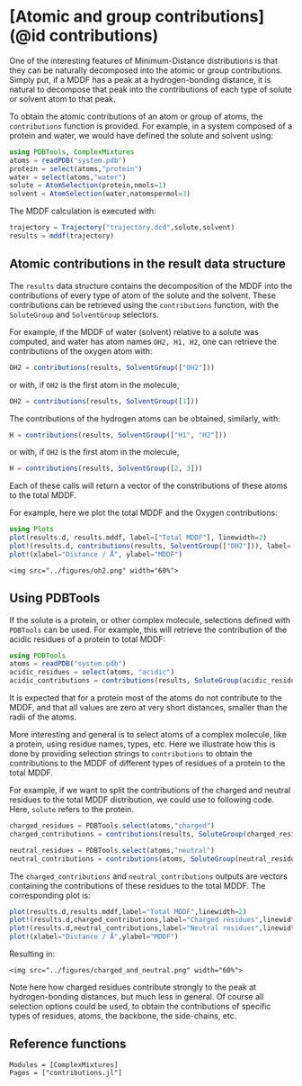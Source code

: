 # [Atomic and group contributions](@id contributions)

One of the interesting features of Minimum-Distance distributions is
that they can be naturally decomposed into the atomic or group
contributions. Simply put, if a MDDF has a peak at a hydrogen-bonding
distance, it is natural to decompose that peak into the contributions of
each type of solute or solvent atom to that peak.     

To obtain the atomic contributions of an atom or group of atoms, the
`contributions` function is provided. For example, in a system composed
of a protein and water, we would have defined the solute and solvent
using:

```julia
using PDBTools, ComplexMixtures
atoms = readPDB("system.pdb")
protein = select(atoms,"protein")
water = select(atoms,"water")
solute = AtomSelection(protein,nmols=1)
solvent = AtomSelection(water,natomspermol=3)
```

The MDDF calculation is executed with:
```julia
trajectory = Trajectory("trajectory.dcd",solute,solvent)
results = mddf(trajectory)
```

## Atomic contributions in the result data structure

The `results` data structure contains the decomposition of the MDDF into
the contributions of every type of atom of the solute and the solvent.
These contributions can be retrieved using the `contributions` function,
with the `SoluteGroup` and `SolventGroup` selectors.

For example, if the MDDF of water (solvent) relative to a solute was computed,
and water has atom names `OH2, H1, H2`, one can retrieve the contributions
of the oxygen atom with:

```julia
OH2 = contributions(results, SolventGroup(["OH2"]))
```
or with, if `OH2` is the first atom in the molecule,
```julia
OH2 = contributions(results, SolventGroup([1]))
```

The contributions of the hydrogen atoms can be obtained, similarly, with:
```julia
H = contributions(results, SolventGroup(["H1", "H2"]))
```
or with, if `OH2` is the first atom in the molecule,
```julia
H = contributions(results, SolventGroup([2, 3]))
```
Each of these calls will return a vector of the constributions of these
atoms to the total MDDF. 

For example, here we plot the total MDDF and the Oxygen contributions: 

```julia
using Plots
plot(results.d, results.mddf, label=["Total MDDF"], linewidth=2)
plot!(results.d, contributions(results, SolventGroup(["OH2"])), label=["OH2"], linewidth=2)
plot!(xlabel="Distance / Å", ylabel="MDDF")
```

```@raw html
<img src="../figures/oh2.png" width="60%">
```
## Using PDBTools

If the solute is a protein, or other complex molecule, selections defined
with `PDBTools` can be used. For example, this will retrieve the contribution
of the acidic residues of a protein to total MDDF:
```julia
using PDBTools
atoms = readPDB("system.pdb")
acidic_residues = select(atoms, "acidic")
acidic_contributions = contributions(results, SoluteGroup(acidic_residues))
```
It is expected that for a protein most of the atoms do not contribute to
the MDDF, and that all values are zero at very short distances, smaller
than the radii of the atoms.

More interesting and general is to select atoms of a complex
molecule, like a protein, using residue names, types, etc. Here we
illustrate how this is done by providing selection strings to
`contributions` to obtain the contributions to the MDDF of different
types of residues of a protein to the total MDDF. 

For example, if we want to split the contributions of the charged and
neutral residues to the total MDDF distribution, we could use to following
code. Here, `solute` refers to the protein.

```julia
charged_residues = PDBTools.select(atoms,"charged")
charged_contributions = contributions(results, SoluteGroup(charged_residues))

neutral_residues = PDBTools.select(atoms,"neutral")
neutral_contributions = contributions(atoms, SoluteGroup(neutral_residues))
```

The `charged_contributions` and `neutral_contributions` outputs are vectors containing the
contributions of these residues to the total MDDF. The corresponding
plot is:   

```julia
plot(results.d,results.mddf,label="Total MDDF",linewidth=2)
plot!(results.d,charged_contributions,label="Charged residues",linewidth=2)
plot!(results.d,neutral_contributions,label="Neutral residues",linewidth=2)
plot!(xlabel="Distance / Å",ylabel="MDDF")
```
Resulting in:

```@raw html
<img src="../figures/charged_and_neutral.png" width="60%">
```

Note here how charged residues contribute strongly to the peak at
hydrogen-bonding distances, but much less in general. Of course all
selection options could be used, to obtain the contributions of specific
types of residues, atoms, the backbone, the side-chains, etc. 

## Reference functions

```@autodocs
Modules = [ComplexMixtures]
Pages = ["contributions.jl"]
```
